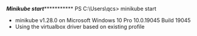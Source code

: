 *********************Minikube start********************************
PS C:\Users\qcs> minikube start
* minikube v1.28.0 on Microsoft Windows 10 Pro 10.0.19045 Build 19045
* Using the virtualbox driver based on existing profile
